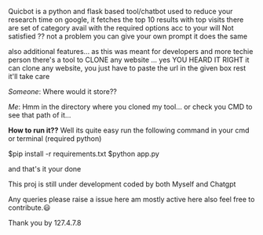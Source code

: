 Quicbot is a python and flask based tool/chatbot used to reduce your research time on google, it fetches the top 10 results with top visits
there are set of category avail with the required options acc to your will
Not satisfied ?? not a problem you can give your own prompt it does the same 

also additional features...
as this was meant for developers and more techie person there's a tool to CLONE any website ...
yes YOU HEARD IT RIGHT
it can clone any website, you just have to paste the url in the given box rest it'll take care

_Someone_: Where would it store??

_Me_: Hmm in the directory where you cloned my tool... or check you CMD to see that path of it...

**How to run it??**
Well its quite easy
run the following command in your cmd or terminal
(required python)

$pip install -r requirements.txt
$python app.py

and that's it your done 

This proj is still under development
coded by both
Myself and Chatgpt

Any queries please raise a issue here 
am mostly active here also feel free to contribute.😃

Thank you 
by 
127.4.7.8
